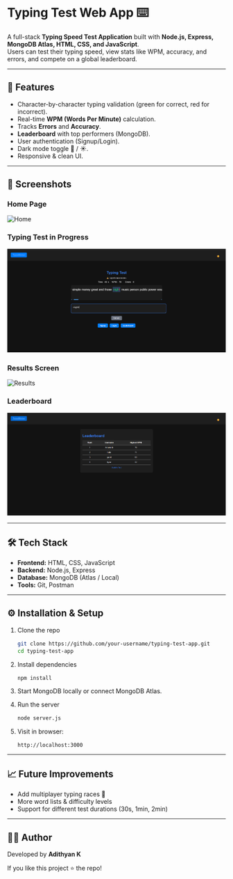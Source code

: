 
# Typing Test Web App ⌨️

A full-stack **Typing Speed Test Application** built with **Node.js, Express, MongoDB Atlas, HTML, CSS, and JavaScript**.  
Users can test their typing speed, view stats like WPM, accuracy, and errors, and compete on a global leaderboard.

---

## 🚀 Features
- Character-by-character typing validation (green for correct, red for incorrect).  
- Real-time **WPM (Words Per Minute)** calculation.  
- Tracks **Errors** and **Accuracy**.  
- **Leaderboard** with top performers (MongoDB).  
- User authentication (Signup/Login).  
- Dark mode toggle 🌙 / ☀️.  
- Responsive & clean UI.

---

## 📸 Screenshots

### Home Page
![Home](assets/screenshots/home.png)

### Typing Test in Progress
![Test](assets/screenshots/test.png)

### Results Screen
![Results](assets/screenshots/results.png)

### Leaderboard
![Leaderboard](assets/screenshots/leaderboard.png)

---

## 🛠 Tech Stack
- **Frontend:** HTML, CSS, JavaScript  
- **Backend:** Node.js, Express  
- **Database:** MongoDB (Atlas / Local)  
- **Tools:** Git, Postman

---

## ⚙️ Installation & Setup

1. Clone the repo  
   ```bash
   git clone https://github.com/your-username/typing-test-app.git
   cd typing-test-app
   ```

2. Install dependencies  
   ```bash
   npm install
   ```

3. Start MongoDB locally or connect MongoDB Atlas.  

4. Run the server  
   ```bash
   node server.js
   ```

5. Visit in browser:  
   ```
   http://localhost:3000
   ```

---

## 📈 Future Improvements
- Add multiplayer typing races 🏁  
- More word lists & difficulty levels  
- Support for different test durations (30s, 1min, 2min)  

---

## 👨‍💻 Author
Developed by **Adithyan K**  

If you like this project ⭐ the repo!

